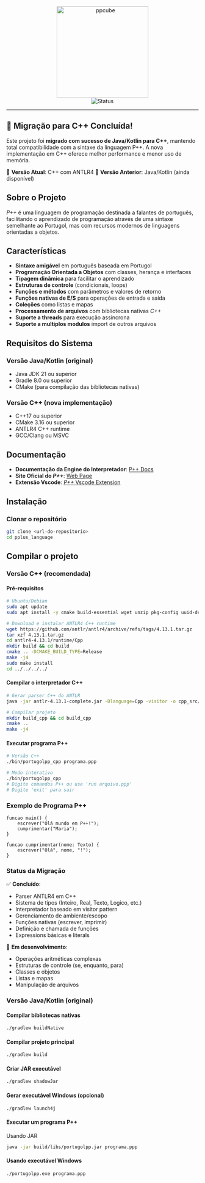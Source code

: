 <div align="center">
<img width="240" src="./asset/ppcube.png" alt="ppcube" />
<br />
<img align="center" src="https://img.shields.io/badge/status-desenvolvimento-green.svg" alt="Status" />
<hr/>
</div>

## 🚀 Migração para C++ Concluída!

Este projeto foi **migrado com sucesso de Java/Kotlin para C++**, mantendo total compatibilidade com a sintaxe da linguagem P++. A nova implementação em C++ oferece melhor performance e menor uso de memória.

📍 **Versão Atual**: C++ com ANTLR4
📍 **Versão Anterior**: Java/Kotlin (ainda disponível)

## Sobre o Projeto
_P++_ é uma linguagem de programação destinada a falantes de português, facilitando o aprendizado de programação através
de uma sintaxe semelhante ao Portugol, mas com recursos modernos de linguagens orientadas a objetos.

## Características

- **Sintaxe amigável** em português baseada em Portugol
- **Programação Orientada a Objetos** com classes, herança e interfaces
- **Tipagem dinâmica** para facilitar o aprendizado
- **Estruturas de controle** (condicionais, loops)
- **Funções e métodos** com parâmetros e valores de retorno
- **Funções nativas de E/S** para operações de entrada e saída
- **Coleções** como listas e mapas
- **Processamento de arquivos** com bibliotecas nativas _C++_
- **Suporte a threads** para execução assíncrona
- **Suporte a multiplos modulos** import de outros arquivos

## Requisitos do Sistema

### Versão Java/Kotlin (original)
- Java JDK 21 ou superior
- Gradle 8.0 ou superior
- CMake (para compilação das bibliotecas nativas)

### Versão C++ (nova implementação)
- C++17 ou superior
- CMake 3.16 ou superior
- ANTLR4 C++ runtime
- GCC/Clang ou MSVC

## Documentação

- **Documentação da Engine do Interpretador**: [P++ Docs](https://deepwiki.com/GustavoLyra23/PPlus)
- **Site Oficial do _P++_**: [Web Page](https://gustavolyra23.github.io/pplus_web/index.html)
- **Extensão Vscode**: [_P++_ Vscode Extension](https://marketplace.visualstudio.com/items?itemName=gustavomirandalyra16.portugolpp)

## Instalação

### Clonar o repositório

```bash
git clone <url-do-repositorio>
cd pplus_language
``` 

## Compilar o projeto

### Versão C++ (recomendada)

#### Pré-requisitos
```bash
# Ubuntu/Debian
sudo apt update
sudo apt install -y cmake build-essential wget unzip pkg-config uuid-dev

# Download e instalar ANTLR4 C++ runtime
wget https://github.com/antlr/antlr4/archive/refs/tags/4.13.1.tar.gz
tar xzf 4.13.1.tar.gz
cd antlr4-4.13.1/runtime/Cpp
mkdir build && cd build
cmake .. -DCMAKE_BUILD_TYPE=Release
make -j4
sudo make install
cd ../../../../
```

#### Compilar o interpretador C++
```bash
# Gerar parser C++ do ANTLR
java -jar antlr-4.13.1-complete.jar -Dlanguage=Cpp -visitor -o cpp_src/antlr_generated src/main/antlr/org/gustavolyra/PortugolPP.g4

# Compilar projeto
mkdir build_cpp && cd build_cpp
cmake ..
make -j4
```

#### Executar programa P++
```bash
# Versão C++
./bin/portugolpp_cpp programa.ppp

# Modo interativo
./bin/portugolpp_cpp
# Digite comandos P++ ou use 'run arquivo.ppp'
# Digite 'exit' para sair
```

### Exemplo de Programa P++

```pplus
funcao main() {
    escrever("Olá mundo em P++!");
    cumprimentar("Maria");
}

funcao cumprimentar(nome: Texto) {
    escrever("Olá", nome, "!");
}
```

### Status da Migração

✅ **Concluído**: 
- Parser ANTLR4 em C++
- Sistema de tipos (Inteiro, Real, Texto, Logico, etc.)
- Interpretador baseado em visitor pattern
- Gerenciamento de ambiente/escopo
- Funções nativas (escrever, imprimir)
- Definição e chamada de funções
- Expressions básicas e literals

🚧 **Em desenvolvimento**:
- Operações aritméticas complexas  
- Estruturas de controle (se, enquanto, para)
- Classes e objetos
- Listas e mapas
- Manipulação de arquivos

### Versão Java/Kotlin (original)

#### Compilar bibliotecas nativas

```bash
./gradlew buildNative
```

#### Compilar projeto principal

```bash
./gradlew build
```

#### Criar JAR executável

```bash
./gradlew shadowJar
```

#### Gerar executável Windows (opcional)

```bash
./gradlew launch4j 
```

#### Executar um programa P++

Usando JAR

```bash
java -jar build/libs/portugolpp.jar programa.ppp
```

#### Usando executável Windows

```bash
./portugolpp.exe programa.ppp
```



